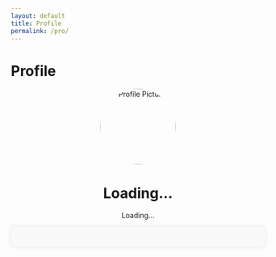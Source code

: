 ```yaml
---
layout: default
title: Profile
permalink: /pro/
---
```


# Profile

<title>Profile Page</title>

<div id="profilePage">
  <div class="profile-container">
    <img id="profilePicture" src="default-avatar.png" alt="Profile Picture">
    <h1 id="profileName">Loading...</h1>
    <p id="profileEmail">Loading...</p>
  </div>

  <div id="results-container">
    <!-- Results will be dynamically added here -->
  </div>



  <style>
  /* Add some basic styles */
  .profile-container {
    text-align: center;
  }

  .profile-container img {
    width: 150px;
    height: 150px;
    border-radius: 50%;
  }

  .account-info {
    margin-top: 20px;
  }

  .account-info p {
    margin: 5px 0;
  }

  /* Style for the results container */
  #results-container {
    padding: 20px;
    margin: 0 auto;
    max-width: 1200px;
    /* Limit the width of the container */
    background-color: #f9f9f9;
    border-radius: 8px;
    box-shadow: 0 0 10px rgba(0, 0, 0, 0.1);
  }

  /* Style for each result card */
  .result-card {
    background-color: #fff;
    padding: 20px;
    margin-bottom: 20px;
    border: 1px solid #ddd;
    border-radius: 8px;
    box-shadow: 0 0 5px rgba(0, 0, 0, 0.1);
  }

  /* Style for headings (order info) */
  .result-card p {
    margin: 5px 0;
    font-size: 14px;
    color: #333;
  }

  /* Style for item details */
  .result-card p:first-of-type {
    font-weight: bold;
    color: #007BFF;
    /* Highlight item names */
  }

  /* Style for the total amount */
  .result-card p:last-of-type {
    font-weight: bold;
    color: #e74c3c;
    font-size: 16px;
  }

  /* Style for the order details */
  .result-card p {
    line-height: 1.5;
  }

  /* Style for a more readable total amount */
  .result-card p:last-of-type {
    margin-top: 10px;
    font-size: 16px;
    color: #28a745;
    /* Green for total amount */
  }

  /* Style for the header of the results */
  h2 {
    font-size: 24px;
    color: #333;
    margin-bottom: 20px;
    text-align: center;
  }

  /* Style for the "No results found" message */
  #results-container p {
    font-size: 18px;
    text-align: center;
    color: #888;
    padding: 40px;
  }
</style>




<script>
  const apiUrl = "https://script.google.com/macros/s/AKfycbyY9UyIOjwuLlJ0YK_KleuXXiEfkr1rnivBtbW-x1Ptn9YB4fS9ypBeCZPUECMsdpxt/exec"; // Replace with your Web App URL

  // Fetch data by email
  async function fetchDataByEmail(email) {
  try {
    console.log("Fetching data for email:", email);

    const response = await fetch(`${apiUrl}?email=${encodeURIComponent(email)}`);
    console.log("Response received:", response);

    if (!response.ok) {
      console.error(`HTTP Error: ${response.status}`);
      throw new Error(`HTTP error! Status: ${response.status}`);
    }

    const data = await response.json();
    console.log("Raw API Response:", data);

    // Validate and filter data for the given email
    const filteredData = data.filter(record => record.email === email);
    console.log("Filtered Data:", filteredData);

    if (filteredData.length === 0) {
      console.warn("No data found for the provided email.");
      displayResults([]);
      return;
    }

    displayResults(filteredData);
  } catch (error) {
    console.error("Fetch Error:", error);
    displayResults([]);
  }
}


  // Format address
  function formatAddress(street, city, state, postal, country) {
    return [street, city, state, postal, country]
      .map(part => part || "N/A")
      .join(", ");
  }

  // Display results
  function displayResults(results) {
    const resultsContainer = document.getElementById("results-container");
    resultsContainer.innerHTML = ""; // Clear previous results

    if (results.length === 0) {
      resultsContainer.innerHTML = "<p>No results found.</p>";
      return;
    }

    const groupedResults = results.reduce((acc, result) => {
      const { orderId } = result;

      if (!acc[orderId]) {
        acc[orderId] = {
          ...result,
          items: [],
          totalAmount: 0
        };
      }

      const itemTotal = parseFloat(result.itemPrice || 0) * parseInt(result.itemQuantity || 0, 10);
      acc[orderId].items.push({
        itemName: result.itemName,
        itemQuantity: result.itemQuantity,
        itemPrice: result.itemPrice,
        itemTotal: itemTotal
      });

      acc[orderId].totalAmount += itemTotal;
      return acc;
    }, {});

    Object.values(groupedResults).forEach(order => {
      const resultCard = document.createElement("div");
      resultCard.className = "result-card";

      let itemsHTML = order.items
        .map(
          item => `
          <p>Item Name: ${item.itemName || "N/A"}</p>
          <p>Item Quantity: ${item.itemQuantity || "N/A"}</p>
          <p>Item Price: $${parseFloat(item.itemPrice || 0).toFixed(2)}</p>
          <p>Item Total: $${item.itemTotal.toFixed(2)}</p>
          <hr>`
        )
        .join("");

      resultCard.innerHTML = `
        <p><strong>Account Number:</strong> ${order.accountNumber || "N/A"}</p>
        <p><strong>Name:</strong> ${order.name || "N/A"}</p>
        <p><strong>Email:</strong> ${order.email || "N/A"}</p>
        <p><strong>Order ID:</strong> ${order.orderId || "N/A"}</p>
        <p><strong>Phone:</strong> ${order.phone || "N/A"}</p>
        <p><strong>Billing Address:</strong> ${formatAddress(
          order.billingStreet,
          order.billingCity,
          order.billingState,
          order.billingPostal,
          order.billingCountry
        )}</p>
        <p><strong>Shipping Address:</strong> ${formatAddress(
          order.shippingStreet,
          order.shippingCity,
          order.shippingState,
          order.shippingPostal,
          order.shippingCountry
        )}</p>
        <div>${itemsHTML}</div>
        <p><strong>Total Amount:</strong> $${parseFloat(order.totalAmount).toFixed(2)}</p>
      `;

      resultsContainer.appendChild(resultCard);
    });
  }

  // Get logged-in user's email
  function getLoggedInUserEmail() {
    return localStorage.getItem("userEmail") || null;
  }

  // Fetch data on DOMContentLoaded
  document.addEventListener("DOMContentLoaded", () => {
    const userEmail = getLoggedInUserEmail();
    if (userEmail) {
      console.log("User email found:", userEmail);
      fetchDataByEmail(userEmail);
    } else {
      console.warn("No user email found in localStorage.");
    }
  });
</script>
